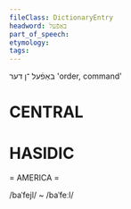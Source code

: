 ```yaml
---
fileClass: DictionaryEntry
headword: באַפֿעל
part_of_speech: 
etymology: 
tags: 
---
```

באַפֿעל
־ן
דער
'order, command'

CENTRAL
========

HASIDIC
=======
= AMERICA = 

/baˈfejl/ ~ /baˈfeːl/